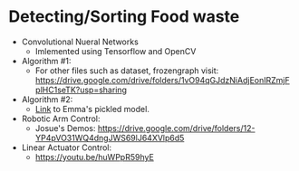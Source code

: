 # Detecting/Sorting Food waste
- Convolutional Nueral Networks
    - Imlemented using Tensorflow and OpenCV
- Algorithm #1: 
    - For other files such as dataset, frozengraph visit: https://drive.google.com/drive/folders/1vO94qGJdzNiAdjEonIRZmjFplHC1seTK?usp=sharing
- Algorithm #2:
    - [Link](https://drive.google.com/file/d/1a5zfIeoo2MNlNQWhjZnNpEHmi0p-5Cxk/view?usp=sharing) to Emma's pickled model.
- Robotic Arm Control:
    - Josue's Demos: https://drive.google.com/drive/folders/12-YP4pVO31WQ4dngJWS69lJ64XVlp6d5
- Linear Actuator Control:
    - https://youtu.be/huWPpR59hyE
